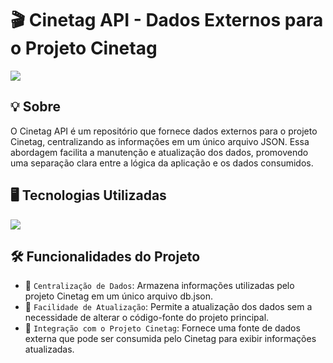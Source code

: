 <h1>🎬 Cinetag API - Dados Externos para o Projeto Cinetag </h1> 
<img loading="lazy" src="https://img.shields.io/github/stars/DanielSouza2005/cinetag-api?style=social"/> 

<h2>💡 Sobre</h2>
<p>O Cinetag API é um repositório que fornece dados externos para o projeto Cinetag, centralizando as informações em um único arquivo JSON. Essa abordagem facilita a manutenção e atualização dos dados, promovendo uma separação clara entre a lógica da aplicação e os dados consumidos.</p> 

<h2>🖥️ Tecnologias Utilizadas</h2> 
<div align="left" dir="auto"> 
  <a href="https://skillicons.dev" rel="nofollow"> 
    <img src="https://skillicons.dev/icons?i=js" style="max-width: 100%;">
  </a> 
  <br> 
</div> 

<h2>🛠️ Funcionalidades do Projeto</h2>

- 📁 <code>Centralização de Dados</code>: Armazena informações utilizadas pelo projeto Cinetag em um único arquivo db.json.
- 🔄 <code>Facilidade de Atualização</code>: Permite a atualização dos dados sem a necessidade de alterar o código-fonte do projeto principal.
- 🔗 <code>Integração com o Projeto Cinetag</code>: Fornece uma fonte de dados externa que pode ser consumida pelo Cinetag para exibir informações atualizadas.
